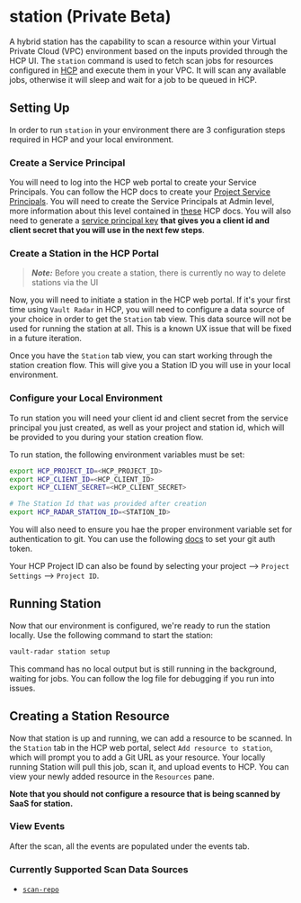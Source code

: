 # station (Private Beta)

A hybrid station has the capability to scan a resource within your Virtual Private Cloud (VPC) environment based on the inputs provided through the HCP UI.
The `station` command is used to fetch scan jobs for resources configured in [HCP](https://portal.cloud.hashicorp.com/) and execute them in your VPC. It will scan any available jobs, otherwise it will sleep and wait for a job to be queued in HCP.

## Setting Up

In order to run `station` in your environment there are 3 configuration steps required in HCP and your local environment.

### Create a Service Principal

You will need to log into the HCP web portal to create your Service Principals. You can follow the HCP docs to create your [Project Service Principals](https://developer.hashicorp.com/hcp/docs/hcp/admin/iam/service-principals#project-level-service-principals-1). You will need to create the Service Principals at Admin level, more information about this level contained in [these](https://developer.hashicorp.com/hcp/docs/hcp/admin/iam/users#project-role) HCP docs. You will also need to generate a [service principal key](https://developer.hashicorp.com/hcp/docs/hcp/admin/iam/service-principals#generate-a-service-principal-key) **that gives you a client id and client secret that you will use in the next few steps**.

### Create a Station in the HCP Portal

> **_Note:_** Before you create a station, there is currently no way to delete stations via the UI

Now, you will need to initiate a station in the HCP web portal. If it's your first time using `Vault Radar` in HCP, you will need to configure a data source of your choice in order to get the `Station` tab view. This data source will not be used for running the station at all. This is a known UX issue that will be fixed in a future iteration.

Once you have the `Station` tab view, you can start working through the station creation flow. This will give you a Station ID you will use in your local environment.

### Configure your Local Environment

To run station you will need your client id and client secret from the service principal you just created, as well as your project and station id, which will be provided to you during your station creation flow.

To run station, the following environment variables must be set:

```bash
export HCP_PROJECT_ID=<HCP_PROJECT_ID>
export HCP_CLIENT_ID=<HCP_CLIENT_ID>
export HCP_CLIENT_SECRET=<HCP_CLIENT_SECRET>

# The Station Id that was provided after creation
export HCP_RADAR_STATION_ID=<STATION_ID>
```

You will also need to ensure you hae the proper environment variable set for authentication to git. You can use the following [docs](https://github.com/hashicorp-guides/vault-radar-demo/blob/main/docs/git.md#authentication) to set your git auth token.

Your HCP Project ID can also be found by selecting your project --> `Project Settings` --> `Project ID`.

## Running Station

Now that our environment is configured, we're ready to run the station locally. Use the following command to start the station:

```bash
vault-radar station setup
```

This command has no local output but is still running in the background, waiting for jobs. You can follow the log file for debugging if you run into issues.

## Creating a Station Resource

Now that station is up and running, we can add a resource to be scanned. In the `Station` tab in the HCP web portal, select `Add resource to station`, which will prompt you to add a Git URL as your resource. Your locally running Station will pull this job, scan it, and upload events to HCP. You can view your newly added resource in the `Resources` pane.

**Note that you should not configure a resource that is being scanned by SaaS for station.**

### View Events

After the scan, all the events are populated under the events tab.

### Currently Supported Scan Data Sources

- [`scan-repo`](git.md)
